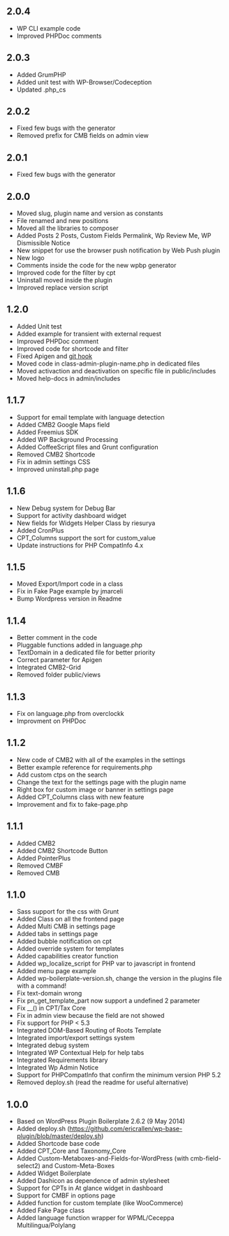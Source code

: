 ## 2.0.4

* WP CLI example code
* Improved PHPDoc comments

## 2.0.3

* Added GrumPHP
* Added unit test with WP-Browser/Codeception
* Updated .php_cs

## 2.0.2

* Fixed few bugs with the generator
* Removed prefix for CMB fields on admin view

## 2.0.1

* Fixed few bugs with the generator

## 2.0.0

* Moved slug, plugin name and version as constants
* File renamed and new positions
* Moved all the libraries to composer
* Added Posts 2 Posts, Custom Fields Permalink, Wp Review Me, WP Dismissible Notice
* New snippet for use the browser push notification by Web Push plugin
* New logo
* Comments inside the code for the new wpbp generator
* Improved code for the filter by cpt
* Uninstall moved inside the plugin
* Improved replace version script

## 1.2.0

* Added Unit test
* Added example for transient with external request
* Improved PHPDoc comment 
* Improved code for shortcode and filter
* Fixed Apigen and [git hook](https://github.com/Mte90/WordPress-Plugin-Boilerplate-Powered/wiki/Hook-for-generate-doc-and-pushing)
* Moved code in class-admin-plugin-name.php in dedicated files
* Moved activaction and deactivation on specific file in public/includes
* Moved help-docs in admin/includes

## 1.1.7

* Support for email template with language detection
* Added CMB2 Google Maps field
* Added Freemius SDK
* Added WP Background Processing
* Added CoffeeScript files and Grunt configuration
* Removed CMB2 Shortcode
* Fix in admin settings CSS
* Improved uninstall.php page

## 1.1.6

* New Debug system for Debug Bar
* Support for activity dashboard widget
* New fields for Widgets Helper Class by riesurya
* Added CronPlus
* CPT_Columns support the sort for custom_value
* Update instructions for PHP CompatInfo 4.x

## 1.1.5

* Moved Export/Import code in a class
* Fix in Fake Page example by jmarceli
* Bump Wordpress version in Readme

## 1.1.4 

* Better comment in the code 
* Pluggable functions added in language.php
* TextDomain in a dedicated file for better priority
* Correct parameter for Apigen
* Integrated CMB2-Grid
* Removed folder public/views

## 1.1.3

* Fix on language.php from overclockk
* Improvment on PHPDoc

## 1.1.2 

* New code of CMB2 with all of the examples in the settings
* Better example reference for requirements.php
* Add custom ctps on the search
* Change the text for the settings page with the plugin name
* Right box for custom image or banner in settings page
* Added CPT_Columns class with new feature
* Improvement and fix to fake-page.php

## 1.1.1

* Added CMB2
* Added CMB2 Shortcode Button
* Added PointerPlus
* Removed CMBF
* Removed CMB

## 1.1.0

* Sass support for the css with Grunt
* Added Class on all the frontend page
* Added Multi CMB in settings page
* Added tabs in settings page
* Added bubble notification on cpt
* Added override system for templates
* Added capabilities creator function
* Added wp_localize_script for PHP var to javascript in frontend
* Added menu page example
* Added wp-boilerplate-version.sh, change the version in the plugins file with a command!
* Fix text-domain wrong
* Fix pn_get_template_part now support a undefined 2 parameter
* Fix __() in CPT/Tax Core
* Fix in admin view because the field are not showed
* Fix support for PHP < 5.3
* Integrated DOM-Based Routing of Roots Template
* Integrated import/export settings system
* Integrated debug system
* Integrated WP Contextual Help for help tabs
* Integrated Requirements library
* Integrated Wp Admin Notice
* Support for PHPCompatInfo that confirm the minimum version PHP 5.2
* Removed deploy.sh (read the readme for useful alternative)

## 1.0.0

* Based on WordPress Plugin Boilerplate 2.6.2 (9 May 2014)
* Added deploy.sh (https://github.com/ericrallen/wp-base-plugin/blob/master/deploy.sh)
* Added Shortcode base code
* Added CPT_Core and Taxonomy_Core
* Added Custom-Metaboxes-and-Fields-for-WordPress (with cmb-field-select2) and Custom-Meta-Boxes
* Added Widget Boilerplate
* Added Dashicon as dependence of admin stylesheet
* Support for CPTs in At glance widget in dashboard
* Support for CMBF in options page
* Added function for custom template (like WooCommerce)
* Added Fake Page class
* Added language function wrapper for WPML/Ceceppa Multilingua/Polylang